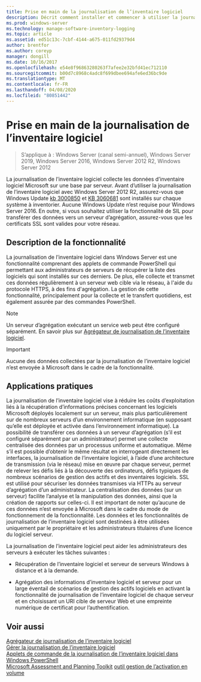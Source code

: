 ```yaml
---
title: Prise en main de la journalisation de l’inventaire logiciel
description: Décrit comment installer et commencer à utiliser la journalisation de l’inventaire logiciel
ms.prod: windows-server
ms.technology: manage-software-inventory-logging
ms.topic: article
ms.assetid: ed51c13c-7cbf-4144-a675-011fd29379d4
author: brentfor
ms.author: coreyp
manager: dongill
ms.date: 10/16/2017
ms.openlocfilehash: e54e8f96863280263f7afee2e32bfd41ec712110
ms.sourcegitcommit: b00d7c8968c4adc8f699dbee694afe6ed36bc9de
ms.translationtype: MT
ms.contentlocale: fr-FR
ms.lasthandoff: 04/08/2020
ms.locfileid: "80851442"
---
```

# <a name="get-started-with-software-inventory-logging"></a>Prise en main de la journalisation de l’inventaire logiciel

>S’applique à : Windows Server (canal semi-annuel), Windows Server 2019, Windows Server 2016, Windows Server 2012 R2, Windows Server 2012

 La journalisation de l’inventaire logiciel collecte les données d’inventaire logiciel Microsoft sur une base par serveur. Avant d’utiliser la journalisation de l’inventaire logiciel avec Windows Server 2012 R2, assurez-vous que Windows Update [kb 3000850](https://support.microsoft.com/kb/3000850) et [KB 3060681](https://support.microsoft.com/kb/3060681) sont installés sur chaque système à inventorier. Aucune Windows Update n’est requise pour Windows Server 2016. En outre, si vous souhaitez utiliser la fonctionnalité de SIL pour transférer des données vers un serveur d’agrégation, assurez-vous que les certificats SSL sont valides pour votre réseau.

## <a name="feature-description"></a><a name="BKMK_OVER"></a>Description de la fonctionnalité
La journalisation de l’inventaire logiciel dans Windows Server est une fonctionnalité comprenant des applets de commande PowerShell qui permettant aux administrateurs de serveurs de récupérer la liste des logiciels qui sont installés sur ces derniers. De plus, elle collecte et transmet ces données régulièrement à un serveur web cible via le réseau, à l'aide du protocole HTTPS, à des fins d'agrégation. La gestion de cette fonctionnalité, principalement pour la collecte et le transfert quotidiens, est également assurée par des commandes PowerShell.

> [!NOTE]
> Un serveur d’agrégation exécutant un service web peut être configuré séparément. En savoir plus sur [Agrégateur de journalisation de l’inventaire logiciel](software-inventory-logging-aggregator.md).

> [!IMPORTANT]
> Aucune des données collectées par la journalisation de l’inventaire logiciel n’est envoyée à Microsoft dans le cadre de la fonctionnalité.

## <a name="practical-applications"></a><a name="BKMK_APP"></a>Applications pratiques
La journalisation de l’inventaire logiciel vise à réduire les coûts d’exploitation liés à la récupération d’informations précises concernant les logiciels Microsoft déployés localement sur un serveur, mais plus particulièrement sur de nombreux serveurs d’un environnement informatique (en supposant qu’elle est déployée et activée dans l’environnement informatique). La possibilité de transférer ces données à un serveur d’agrégation (s’il est configuré séparément par un administrateur) permet une collecte centralisée des données par un processus uniforme et automatique. Même s’il est possible d’obtenir le même résultat en interrogeant directement les interfaces, la journalisation de l’inventaire logiciel, à l’aide d’une architecture de transmission (via le réseau) mise en œuvre par chaque serveur, permet de relever les défis liés à la découverte des ordinateurs, défis typiques de nombreux scénarios de gestion des actifs et des inventaires logiciels. SSL est utilisé pour sécuriser les données transmises via HTTPs au serveur d’agrégation d’un administrateur. La centralisation des données (sur un serveur) facilite l’analyse et la manipulation des données, ainsi que la création de rapports sur celles-ci. Il est important de noter qu’aucune de ces données n’est envoyée à Microsoft dans le cadre du mode de fonctionnement de la fonctionnalité. Les données et les fonctionnalités de journalisation de l’inventaire logiciel sont destinées à être utilisées uniquement par le propriétaire et les administrateurs titulaires d’une licence du logiciel serveur.

La journalisation de l’inventaire logiciel peut aider les administrateurs des serveurs à exécuter les tâches suivantes :

-   Récupération de l’inventaire logiciel et serveur de serveurs Windows à distance et à la demande.

-   Agrégation des informations d’inventaire logiciel et serveur pour un large éventail de scénarios de gestion des actifs logiciels en activant la fonctionnalité de journalisation de l’inventaire logiciel de chaque serveur et en choisissant un URI cible de serveur Web et une empreinte numérique de certificat pour l’authentification.

## <a name="see-also"></a>Voir aussi
[Agrégateur de journalisation de l’inventaire logiciel](https://technet.microsoft.com/library/mt572043.aspx)<br>
[Gérer la journalisation de l’inventaire logiciel](manage-software-inventory-logging.md)<br>
[Applets de commande de la journalisation de l’inventaire logiciel dans Windows PowerShell](https://technet.microsoft.com/library/dn283390.aspx)<br>
[Microsoft Assessment and Planning Toolkit](https://www.microsoft.com/download/en/details.aspx?id=7826)
[outil gestion de l’activation en volume](https://blogs.technet.com/b/volume-licensing/)

